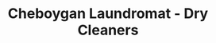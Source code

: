 ---
title: "Cheboygan Laundromat - Dry Cleaners"
url: /cheboygan/cheboygan-laundromat-dry-cleaners/
shop: laundry
---